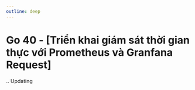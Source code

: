 ```yaml
---
outline: deep
---
```


# Go 40 - [Triển khai giám sát thời gian thực với Prometheus và Granfana Request]

.. Updating
